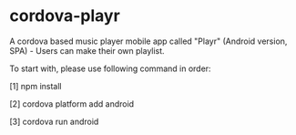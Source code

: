 # cordova-playr
A cordova based music player mobile app called "Playr" (Android version, SPA) - Users can make their own playlist.

To start with, please use following command in order:

[1] npm install

[2] cordova platform add android

[3] cordova run android

